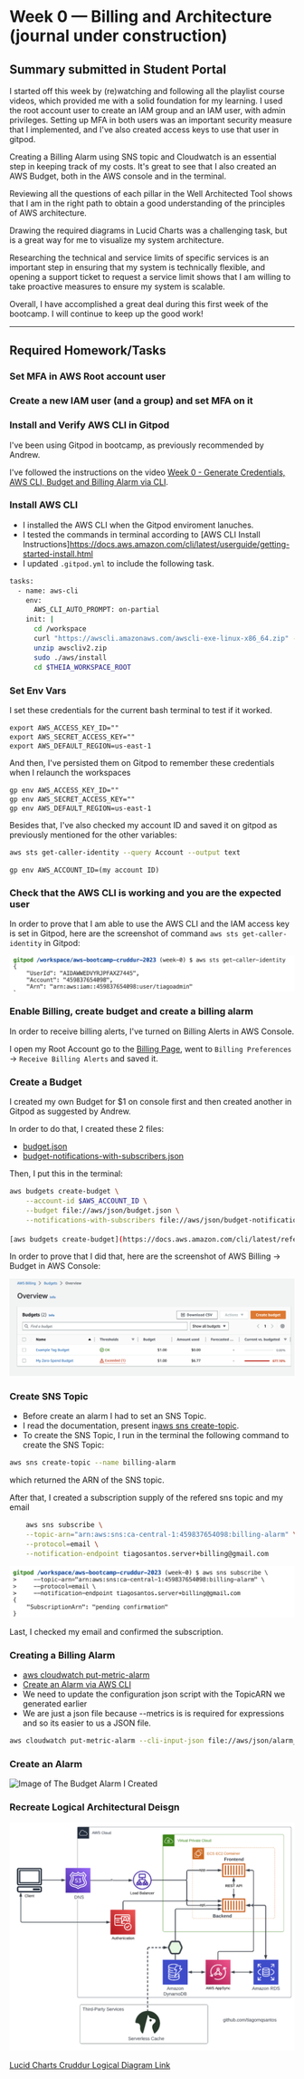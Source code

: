 # Week 0 — Billing and Architecture (journal under construction)

## Summary submitted in Student Portal

I started off this week by (re)watching and following all the playlist course videos, which provided me with a solid foundation for my learning. I used the root account user to create an IAM group and an IAM user, with admin privileges. Setting up MFA in both users was an important security measure that I implemented, and I've also created access keys to use that user in gitpod.

Creating a Billing Alarm using SNS topic and Cloudwatch is an essential step in keeping track of my costs. It's great to see that I also created an AWS Budget, both in the AWS console and in the terminal.

Reviewing all the questions of each pillar in the Well Architected Tool shows that I am in the right path to obtain a good understanding of the principles of AWS architecture. 

Drawing the required diagrams in Lucid Charts was a challenging task, but is a great way for me to visualize my system architecture.

Researching the technical and service limits of specific services is an important step in ensuring that my system is technically flexible, and opening a support ticket to request a service limit shows that I am willing to take proactive measures to ensure my system is scalable.

Overall, I have accomplished a great deal during this first week of the bootcamp. I will continue to keep up the good work!

--------


## Required Homework/Tasks

### Set MFA in AWS Root account user 

### Create a new IAM user (and a group) and set MFA on it

### Install and Verify AWS CLI in Gitpod

I've been using Gitpod in bootcamp, as previously recommended by Andrew.

I've followed the instructions on the video [Week 0 - Generate Credentials, AWS CLI, Budget and Billing Alarm via CLI]( https://www.youtube.com/watch?v=OdUnNuKylHg&list=PLBfufR7vyJJ7k25byhRXJldB5AiwgNnWv&index=16).

### Install AWS CLI

- I installed the AWS CLI when the Gitpod enviroment lanuches.
- I tested the commands in terminal according to [AWS CLI Install Instructions]https://docs.aws.amazon.com/cli/latest/userguide/getting-started-install.html
- I updated `.gitpod.yml` to include the following task.

```sh
tasks:
  - name: aws-cli
    env:
      AWS_CLI_AUTO_PROMPT: on-partial
    init: |
      cd /workspace
      curl "https://awscli.amazonaws.com/awscli-exe-linux-x86_64.zip" -o "awscliv2.zip"
      unzip awscliv2.zip
      sudo ./aws/install
      cd $THEIA_WORKSPACE_ROOT
```

### Set Env Vars

I set these credentials for the current bash terminal to test if it worked.
```
export AWS_ACCESS_KEY_ID=""
export AWS_SECRET_ACCESS_KEY=""
export AWS_DEFAULT_REGION=us-east-1
```

And then, I've persisted them on Gitpod to remember these credentials when I relaunch the workspaces
```
gp env AWS_ACCESS_KEY_ID=""
gp env AWS_SECRET_ACCESS_KEY=""
gp env AWS_DEFAULT_REGION=us-east-1
```

Besides that, I've also checked my account ID and saved it on gitpod as previously mentioned for the other variables:

```sh
aws sts get-caller-identity --query Account --output text
```

```
gp env AWS_ACCOUNT_ID=(my account ID)
```

### Check that the AWS CLI is working and you are the expected user

In order to prove that I am able to use the AWS CLI and the IAM access key is set in Gitpod, here are the screenshot of command `aws sts get-caller-identity` in Gitpod:

![aws sts get-caller-identity](assets/week0/get-caller-identity.png)

### Enable Billing, create budget and create a billing alarm

In order to receive billing alerts, I've turned on Billing Alerts in AWS Console.

I open my Root Account go to the [Billing Page](https://console.aws.amazon.com/billing/), went to `Billing Preferences` -> `Receive Billing Alerts` and saved it.

### Create a Budget

I created my own Budget for $1 on console first and then created another in Gitpod as suggested by Andrew.

In order to do that, I created these 2 files:

- [budget.json](https://github.com/tiagomqsantos/aws-bootcamp-cruddur-2023/tree/main/aws/json/budget.json)
- [budget-notifications-with-subscribers.json](https://github.com/tiagomqsantos/aws-bootcamp-cruddur-2023/tree/main/aws/json/budget-notifications-with-subscribers.json)

Then, I put this in the terminal:

```sh
aws budgets create-budget \
    --account-id $AWS_ACCOUNT_ID \
    --budget file://aws/json/budget.json \
    --notifications-with-subscribers file://aws/json/budget-notifications-with-subscribers.json

[aws budgets create-budget](https://docs.aws.amazon.com/cli/latest/reference/budgets/create-budget.html)
```

In order to prove that I did that, here are the screenshot of AWS Billing -> Budget in AWS Console:

![AWS Billing Budgets](assets/week0/budgets.png)

### Create SNS Topic

- Before create an alarm I had to set an SNS Topic.
- I read the documentation, present in[aws sns create-topic](https://docs.aws.amazon.com/cli/latest/reference/sns/create-topic.html).
- To create the SNS Topic, I run in the terminal the following command to create the SNS Topic:

```sh
aws sns create-topic --name billing-alarm
```
which returned the ARN of the SNS topic.

After that, I created a subscription supply of the refered sns topic and my email
```sh
    aws sns subscribe \
    --topic-arn="arn:aws:sns:ca-central-1:459837654098:billing-alarm" \
    --protocol=email \
    --notification-endpoint tiagosantos.server+billing@gmail.com
```

![sns-subscribe](assets/week0/sns-subscribe.png)

Last, I checked my email and confirmed the subscription.

### Creating a Billing Alarm

- [aws cloudwatch put-metric-alarm](https://docs.aws.amazon.com/cli/latest/reference/cloudwatch/put-metric-alarm.html)
- [Create an Alarm via AWS CLI](https://aws.amazon.com/premiumsupport/knowledge-center/cloudwatch-estimatedcharges-alarm/)
- We need to update the configuration json script with the TopicARN we generated earlier
- We are just a json file because --metrics is is required for expressions and so its easier to us a JSON file.

```sh
aws cloudwatch put-metric-alarm --cli-input-json file://aws/json/alarm_config.json
```

### Create an Alarm

![Image of The Budget Alarm I Created](assets/week0/budget-alarm.png) 

### Recreate Logical Architectural Deisgn

![Cruddur Logical Diagram](assets/week0/cruddur-logical-diagram.png)

[Lucid Charts Cruddur Logical Diagram Link](https://lucid.app/documents/view/594dbcda-c1ab-4623-a120-cb08fe136f8c)

